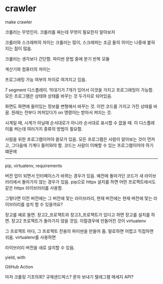 # crawler
make crawler

크롤러는 무엇인지. 크롤러를 짜는데 무엇이 필요한지 알아보자

크롤러와 스크래퍼의 차이는 크롤러는 많이, 스크래퍼는 조금 둘의 의미는 나중에 붙혀지는 점이 많음. 

크롤러는 생각보다 간단함. 
파이썬 문법 중에 분기 반복 모듈 

계산기와 컴퓨터의 차이는 

프로그래밍 가능 여부의 차이로 여겨지고 있음. 

7 segment 디스플레이. 막대기가 7개가 있어서 이것을 가지고 프로그래밍이 가능함. 
모든 프로그램은 상태와 상태를 바꾸는 것 두가지로 되어있음. 

화면도 화면에 들어있는 정보를 변형해서 바꾸는 것. 이런 코드를 가지고 가진 상태를 바꿈. 
원래는 전부다 꺼져있다가 on 명령어는 받아서 켜지는 것. 

시계일 때, 시계가 아닐때 순서대로가 아니라 순서대로 표시할 수 없을 때. 
이 디스플레이를 켜는데 여러가지 종류의 방법이 필요함. 

사람을 위한 프로그램이어야 쓸모가 있음. 모든 프로그램은 사람이 알아보는 것이 먼저고, 그다음에 기계다 들어와야 함. 
코드는 사람이 이해할 수 있는 프로그램이어야 하기 떄문에

---
pip, virtualenv, requirements

버전 업이 되면서 인터페이스가 바뀌는 경우가 있음. 
예전에 돌아가던 코드가 새 라이브러리에서 돌아가지 않는 경우가 있음. 
pip으로 httpx 설치를 하면 어떤 프로젝트에서도 같은 httpx 라이브러리를 사용함. 

그렇다면 이전 버전에는 그 버전에 맞는 라이브러리, 현재 버전에는 현재 버전에 맞는 라이브러리를 설치 할 수 있을까요?

장고를 예로 들면. 장고2_프로젝트와 장고3_프로젝트가 있다고 하면 장고를 설치를 하면. 장고2 프로젝트가 돌아가지 않을 것임. 이럴경우에 만들어진 것이 virtualenv

그 프로젝트 마다, 그 프로젝트 전용의 파이썬을 만들어 줌. 말로하면 어렵고 직접하면 쉬움. 
virtualenv를 사용하면 

라이브러리 버전을 새로 설치할 수 있음. 



yield, with

GitHub Action

마저 크롤링
기초의회?
규제샌드박스?
문자 보내기
텔레그램 메세지 API?
